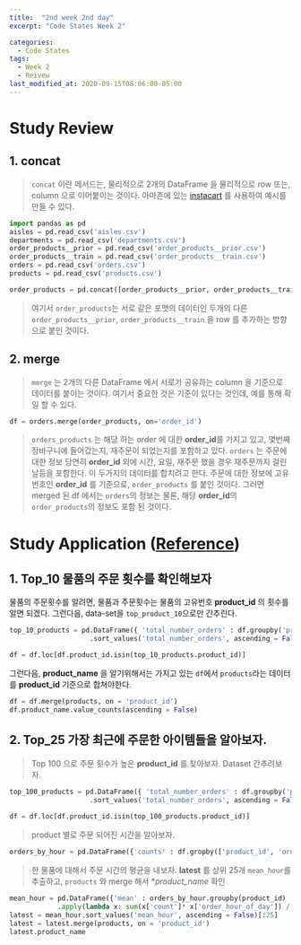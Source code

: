 ```yaml
---
title:  "2nd week 2nd day"
excerpt: "Code States Week 2"

categories:
  - Code States
tags:
  - Week 2
  - Reivew
last_modified_at: 2020-09-15T08:06:00-05:00
---
```


# Study Review

## 1. concat
> `concat` 이란 메서드는, 물리적으로 2개의 DataFrame 을 물리적으로 row 또는, column 으로 이어붙이는 것이다. 아마존에 있는 [instacart](https://s3.amazonaws.com/instacart-datasets/instacart_online_grocery_shopping_2017_05_01.tar.gz) 를 사용하여 예시를 만들 수 있다.

```py
import pandas as pd
aisles = pd.read_csv('aisles.csv')
departments = pd.read_csv('departments.csv')
order_products__prior = pd.read_csv('order_products__prior.csv')
order_products__train = pd.read_csv('order_products__train.csv')
orders = pd.read_csv('orders.csv')
products = pd.read_csv('products.csv')

order_products = pd.concat([order_products__prior, order_products__train])
```
> 여기서 `order_products`는 서로 같은 포맷의 데이터인 두개의 다른 `order_products__prior`, `order_products__train` 을 row 를 추가하는 방향으로 붙인 것이다.

## 2. merge
> `merge` 는 2개의 다른 DataFrame 에서 서로가 공유하는 column 을 기준으로 데이터를 붙이는 것이다. 여기서 중요한 것은 기준이 있다는 것인데, 예를 통해 확일 할 수 있다.

```py
df = orders.merge(order_products, on='order_id')
```
> `orders_products` 는 해당 하는 order 에 대한 **order_id**를 가지고 있고, 몇번째 장바구니에 들어갔는지, 재주문이 되었는지를 포함하고 있다. `orders` 는 주문에 대한 정보 당연히 
**order_id** 외에 시간, 요일, 재주문 했을 경우 재주문까지 걸린 날등을 포함한다. 이 두가지의 데이터를 합치려고 한다. 주문에 대한 정보에 고유번호인 **order_id** 를 기준으로, `order_products`
를 붙인 것이다. 그러면 merged 된 df 에서는 `orders`의 정보는 물론, 해당 **order_id**의 `order_products`의 정보도 포함 된 것이다.

# Study Application ([Reference](https://www.kaggle.com/shwong/the-instacart-chart))

## 1. Top_10 물품의 주문 횟수를 확인해보자
물품의 주문횟수를 알려면, 물품과 주문횟수는 물품의 고유번호 **product_id** 의 횟수를 알면 되겠다. 그런다음, data-set을 `top_product_10`으로만 간추린다.

```py
top_10_products = pd.DataFrame({ 'total_number_orders' : df.groupby('product_id').size()})
                    .sort_values('total_number_orders', ascending = False).reset_index()[:10]

df = df.loc[df.product_id.isin(top_10_products.product_id)]
```
그런다음, **product_name** 을 알기위해서는 가지고 있는 `df`에서 `products`라는 데이터를 **product_id** 기준으로 합쳐야한다.

```py
df = df.merge(products, on = 'product_id')
df.product_name.value_counts(ascending = False)
```

## 2. Top_25 가장 최근에 주문한 아이템들을 알아보자.
> Top 100 으로 주문 횟수가 높은 **product_id** 를 찾아보자. Dataset 간추려보자.

```py
top_100_products = pd.DataFrame({ 'total_number_orders' : df.groupby('product_id').size()})
                    .sort_values('total_number_orders', ascending = False).reset_index()[:100]
                    
df = df.loc[df.product_id.isin(top_100_products.product_id)]                    
```

> product 별로 주문 되어진 시간을 알아보자.

```py
orders_by_hour = pd.DataFrame({'counts' : df.gropby(['product_id', 'order_hour_of_day']).size()}).reset_index()

```

> 한 물품에 대해서 주문 시간의 평균을 내보자. **latest** 를 상위 25개 `mean_hour`를 추출하고, `products` 와 merge 해서 **product_name* 확인

```py
mean_hour = pd.DataFrame({'mean' : orders_by_hour.groupby(product_id)
            .apply(lambda x: sum(x['count']* x['order_hour_of_day']) / sum(x['count'])}).reset_index()
latest = mean_hour.sort_values('mean_hour', ascending = False)[:25]
latest = latest.merge(products, on = 'product_id')
latest.product_name
```



























